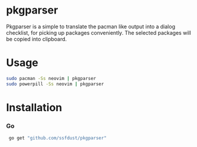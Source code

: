 pkgparser
=========

Pkgparser is a simple to translate the pacman like output into a dialog checklist, 
for picking up packages conveniently.
The selected packages will be copied into clipboard.

Usage
=========
```bash
sudo pacman -Ss neovim | pkgparser
sudo powerpill -Ss neovim | pkgparser
```

Installation
=========
### Go
```bash
 go get "github.com/ssfdust/pkgparser"
```
